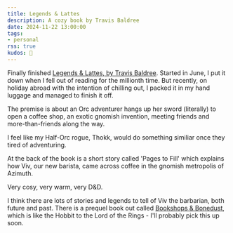 ```yaml
---
title: Legends & Lattes
description: A cozy book by Travis Baldree
date: 2024-11-22 13:00:00
tags:
- personal
rss: true
kudos: 📖
---
```


Finally finished [Legends & Lattes, by Travis Baldree](https://www.goodreads.com/book/show/61242426-legends-lattes). Started in June, I put it down when I fell out of reading for the millionth time. But recently, on holiday abroad with the intention of chilling out, I packed it in my hand luggage and managed to finish it off.

The premise is about an Orc adventurer hangs up her sword (literally) to open a coffee shop, an exotic gnomish invention, meeting friends and more-than-friends along the way.

I feel like my Half-Orc rogue, Thokk, would do something similiar once they tired of adventuring.

At the back of the book is a short story called 'Pages to Fill' which explains how Viv, our new barista, came across coffee in the gnomish metropolis of Azimuth.

Very cosy, very warm, very <attr title="Dungeons and Dragons">D&D</attr>.

I think there are lots of stories and legends to tell of Viv the barbarian, both future and past. There is a prequel book out called [Bookshops & Bonedust](https://www.goodreads.com/book/show/65213543-bookshops-bonedust), which is like the Hobbit to the Lord of the Rings - I'll probably pick this up soon.